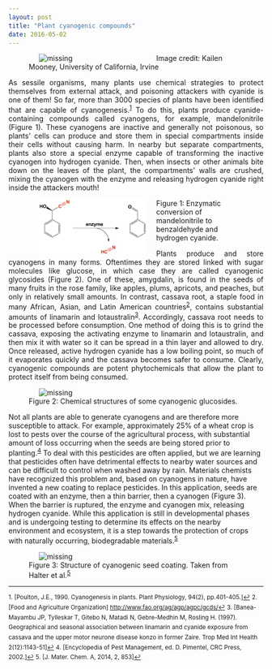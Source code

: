 ```yaml
---
layout: post
title: "Plant cyanogenic compounds"
date: 2016-05-02
---
```



<figure>
    <img src='fig0.jpg' style="width:50%; height:50%; float: left" hspace="20" alt='missing' />
    <figcaption>Image credit: Kailen Mooney, University of California, Irvine</figcaption>
</figure>

<p align="justify"> As sessile organisms, many plants use chemical strategies to protect themselves from external attack, and poisoning attackers with cyanide is one of them! So far, more than 3000 species of plants have been identified that are capable of cyanogenesis.<sup vertical-align: top; font-size: 0.6em><a href="#fn1" id="ref1">1</a></sup> To do this, plants produce cyanide-containing compounds called cyanogens, for example, mandelonitrile (Figure 1). These cyanogens are inactive and generally not poisonous, so plants' cells can produce and store them in special compartments inside their cells without causing harm. In nearby but separate compartments, plants also store a special enzyme capable of transforming the inactive cyanogen into hydrogen cyanide. Then, when insects or other animals bite down on the leaves of the plant, the compartments' walls are crushed, mixing the cyanogen with the enzyme and releasing hydrogen cyanide right inside the attackers mouth!</p>

<figure>
    <img src='fig1.jpg' style="width:50%; height:50%; float: left" hspace="20" alt='missing' />
    <figcaption>Figure 1: Enzymatic conversion of mandelonitrile to benzaldehyde and hydrogen cyanide.</figcaption>
</figure>

<p align="justify"> Plants produce and store cyanogens in many forms. Oftentimes they are stored linked with sugar molecules like glucose, in which case they are called cyanogenic glycosides (Figure 2). One of these, amygdalin, is found in the seeds of many fruits in the rose family, like apples, plums, apricots, and peaches, but only in relatively small amounts. In contrast, cassava root, a staple food in many African, Asian, and Latin American countries<sup><a href="#fn2" id="ref2">2</a></sup>, contains substantial amounts of linamarin and lotaustralin<sup><a href="#fn3" id="ref3">3</a></sup>. Accordingly, cassava root needs to be processed before consumption. One method of doing this is to grind the cassava, exposing the activating enzyme to linamarin and lotaustralin, and then mix it with water so it can be spread in a thin layer and allowed to dry. Once released, active hydrogen cyanide has a low boiling point, so much of it evaporates quickly and the cassava becomes safer to consume. Clearly, cyanogenic compounds are potent phytochemicals that allow the plant to protect itself from being consumed.</p>

<figure>
    <img src='fig2.jpg' style="width:100%; height:100%; float: left" hspace="20" alt='missing' />
    <figcaption>Figure 2: Chemical structures of some cyanogenic glucosides.</figcaption>
</figure>

Not all plants are able to generate cyanogens and are therefore more susceptible to attack. For example, approximately 25% of a wheat crop is lost to pests over the course of the agricultural process, with substantial amount of loss occurring when the seeds are being stored prior to planting.<sup><a href="#fn4" id="ref4">4</a></sup> To deal with this pesticides are often applied, but we are learning that pesticides often have detrimental effects to nearby water sources and can be difficult to control when washed away by rain. Materials chemists have recognized this problem and, based on cyanogens in nature, have invented a new coating to replace pesticides. In this application, seeds are coated with an enzyme, then a thin barrier, then a cyanogen (Figure 3). When the barrier is ruptured, the enzyme and cyanogen mix, releasing hydrogen cyanide. While this application is still in developmental phases and is undergoing testing to determine its effects on the nearby environment and ecosystem, it is a step towards the protection of crops with naturally occurring, biodegradable materials.<sup><a href="#fn5" id="ref5">5</a></sup>

<figure>
    <img src='fig3.png' style="width:100%; height:100%; float: left" hspace="20" alt='missing' />
    <figcaption>Figure 3: Structure of cyanogenic seed coating. Taken from Halter et al.<sup><a href="#fn5" id="ref5">5</a></sup></figcaption>
</figure>



<hr></hr>

<sup id="fn1">1. [Poulton, J.E., 1990. Cyanogenesis in plants. Plant Physiology, 94(2), pp.401-405.]<a href="#ref1" title="Jump back to footnote 1 in the text.">↩</a></sup>
<sup id="fn2">2. [Food and Agriculture Organization] http://www.fao.org/ag/agp/agpc/gcds/<a href="#ref2" title="Jump back to footnote 2 in the text.">↩</a></sup>
<sup id="fn3">3. [Banea-Mayambu JP, Tylleskar T, Gitebo N, Matadi N, Gebre-Medhin M, Rosling H. (1997). Geographical and seasonal association between linamarin and cyanide exposure from cassava and the upper motor neurone disease konzo in former Zaire. Trop Med Int Health 2(12):1143-51]<a href="#ref3" title="Jump back to footnote 3 in the text.">↩</a></sup>
<sup id="fn4">4. [Encyclopedia of Pest Management, ed. D. Pimentel, CRC Press, 2002.]<a href="#ref4" title="Jump back to footnote 4 in the text.">↩</a></sup>
<sup id="fn5">5. [J. Mater. Chem. A, 2014, 2, 853]<a href="#ref4" title="Jump back to footnote 5 in the text.">↩</a></sup>








